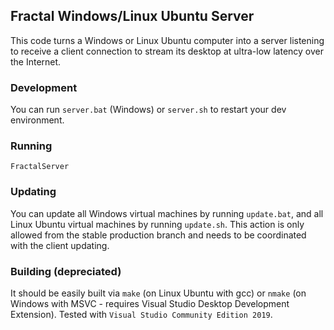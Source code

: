 ## Fractal Windows/Linux Ubuntu Server







This code turns a Windows or Linux Ubuntu computer into a server listening to receive a client connection to stream its desktop at ultra-low latency over the Internet.

### Development








You can run `server.bat` (Windows) or `server.sh` to restart your dev environment.

### Running

```FractalServer```

### Updating

You can update all Windows virtual machines by running `update.bat`, and all Linux Ubuntu virtual machines by running `update.sh`. This action is only allowed from the stable production branch and needs to be coordinated with the client updating.

### Building (depreciated)
It should be easily built via `make` (on Linux Ubuntu with gcc) or `nmake` (on Windows with MSVC - requires Visual Studio Desktop Development Extension). Tested with `Visual Studio Community Edition 2019`.

